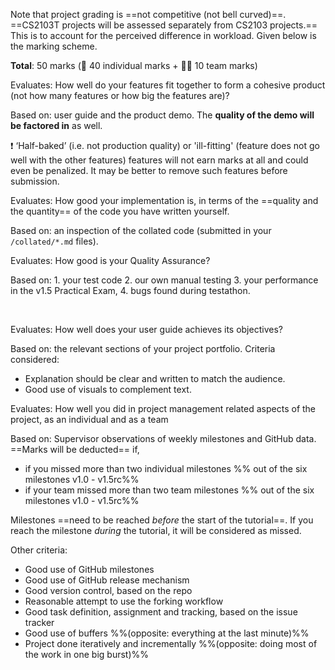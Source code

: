 Note that project grading is ==not competitive (not bell curved)==. ==CS2103T projects will be assessed separately from CS2103 projects.== This is to account for the perceived difference in workload. Given below is the marking scheme.

**Total**: 50 marks (:bust_in_silhouette: 40 individual marks + :busts_in_silhouette::busts_in_silhouette: 10 team marks)

<panel header="1. **Product features** [:busts_in_silhouette::busts_in_silhouette:][5 marks]" expanded>

Evaluates: How well do your features fit together to form a cohesive product (not how many features or how big the features are)?

Based on: user guide and the product demo. The **quality of the demo will be factored in** as well.

:exclamation: ‘Half-baked’ (i.e. not production quality) or 'ill-fitting' (feature does not go well with the other features) features will not earn marks at all and could even be penalized. It may be better to remove such features before submission.

</panel>

<panel header="2. **Implementation** [:bust_in_silhouette:][20 marks]" expanded>

Evaluates: How good your implementation is, in terms of the ==quality and the quantity== of the code you have written yourself.  

Based on: an inspection of the collated code (submitted in your `/collated/*.md` files).

</panel>

<panel header="3. **QA** [:bust_in_silhouette:][10 marks]" expanded>

Evaluates: How good is your Quality Assurance? 

Based on: 1. your test code 2. our own manual testing 3. your performance in the <trigger trigger="click" for="modal:projectAssessment-practicalExam">v1.5 Practical Exam</trigger>, 4. bugs found during testathon. 

<panel type="seamless" header="Expectations for writing automated tests:" expanded>
  <include src="project-testing.md#expectations"/>
</panel>
  
</panel>

<modal title="Admin &raquo; Project &rarr;" id="modal:projectAssessment-practicalExam">
  <include src="project-v15.md#v15-practicalExam"/>
</modal>


<panel header="4. **Documentation** [:bust_in_silhouette:][10 marks]" expanded>

Evaluates: How well does your user guide achieves its objectives? 

Based on: the relevant sections of your project portfolio. Criteria considered:
* Explanation should be clear and written to match the audience.
* Good use of visuals to complement text.
    
</panel>
  
<panel header="5. **Project management** [:busts_in_silhouette::busts_in_silhouette:: 5 marks]" expanded>
<div id="project-management-grading">  

Evaluates: How well you did in project management related aspects of the project, as an individual and as a team 

Based on: Supervisor observations of weekly milestones and GitHub data. ==Marks will be deducted== if,
 * if you missed more than two individual milestones %%&nbsp;out of the six milestones v1.0 - v1.5rc%%
 * if your team missed more than two team milestones %%&nbsp;out of the six milestones v1.0 - v1.5rc%%
 
Milestones ==need to be reached _before_ the start of the tutorial==. If you reach the milestone _during_ the tutorial, it will be considered as missed.
  
Other criteria:
* Good use of GitHub milestones
* Good use of GitHub release mechanism
* Good version control, based on the repo
* Reasonable attempt to use the forking workflow
* Good task definition, assignment and tracking, based on the issue tracker
* Good use of buffers %%(opposite: everything at the last minute)%%
* Project done iteratively and incrementally %%(opposite: doing most of the work in one big burst)%% 

</div>
</panel>
<p/>

